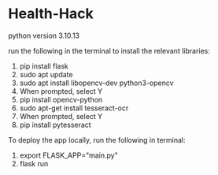 # Health-Hack

python version 3.10.13

run the following in the terminal to install the relevant libraries:
1. pip install flask
2. sudo apt update
3. sudo apt install libopencv-dev python3-opencv
4. When prompted, select Y
5. pip install opencv-python
6. sudo apt-get install tesseract-ocr
7. When prompted, select Y
8. pip install pytesseract

To deploy the app locally, run the following in terminal:
1. export FLASK_APP="main.py"
2. flask run

